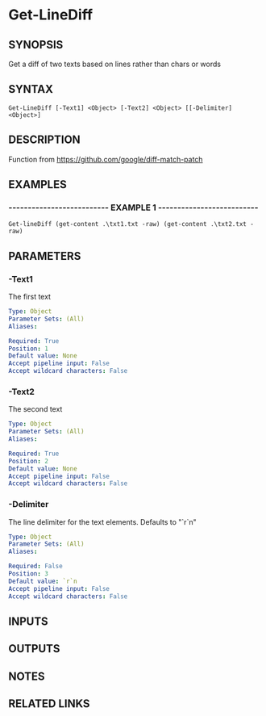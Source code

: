 # Get-LineDiff

## SYNOPSIS
Get a diff of two texts based on lines rather than chars or words

## SYNTAX

```
Get-LineDiff [-Text1] <Object> [-Text2] <Object> [[-Delimiter] <Object>]
```

## DESCRIPTION
Function from https://github.com/google/diff-match-patch

## EXAMPLES

### -------------------------- EXAMPLE 1 --------------------------
```
Get-lineDiff (get-content .\txt1.txt -raw) (get-content .\txt2.txt -raw)
```
## PARAMETERS

### -Text1
The first text

```yaml
Type: Object
Parameter Sets: (All)
Aliases: 

Required: True
Position: 1
Default value: None
Accept pipeline input: False
Accept wildcard characters: False
```

### -Text2
The second text

```yaml
Type: Object
Parameter Sets: (All)
Aliases: 

Required: True
Position: 2
Default value: None
Accept pipeline input: False
Accept wildcard characters: False
```

### -Delimiter
The line delimiter for the text elements.
Defaults to "\`r\`n"

```yaml
Type: Object
Parameter Sets: (All)
Aliases: 

Required: False
Position: 3
Default value: `r`n
Accept pipeline input: False
Accept wildcard characters: False
```

## INPUTS

## OUTPUTS

## NOTES

## RELATED LINKS


